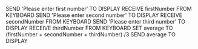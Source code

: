 SEND 'Please enter first number' TO DISPLAY
RECEIVE firstNumber FROM KEYBOARD
SEND 'Please enter second number' TO DISPLAY
RECEIVE secondNumber FROM KEYBOARD
SEND 'Please enter third number' TO DISPLAY
RECEIVE thirdNumber FROM KEYBOARD
SET average TO (firstNumber + secondNumber + thirdNumber) /3
SEND average TO DISPLAY
